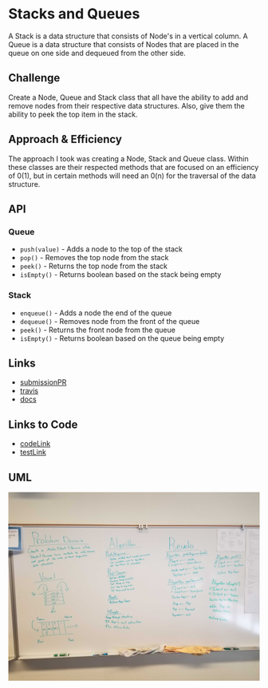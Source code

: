 # Stacks and Queues
A Stack is a data structure that consists of Node's in a vertical column. A Queue is a data structure that consists of Nodes that are placed in the queue on one side and dequeued from the other side.

## Challenge
Create a Node, Queue and Stack class that all have the ability to add and remove nodes from their respective data structures. Also, give them the ability to peek the top item in the stack.

## Approach & Efficiency
The approach I took was creating a Node, Stack and Queue class. Within these classes are their respected methods that are focused on an efficiency of 0(1), but in certain methods will need an 0(n) for the traversal of the data structure.

## API

### Queue
* `push(value)` - Adds a node to the top of the stack
* `pop()` - Removes the top node from the stack
* `peek()` - Returns the top node from the stack
* `isEmpty()` - Returns boolean based on the stack being empty

### Stack
* `enqueue()` - Adds a node the end of the queue
* `dequeue()` - Removes node from the front of the queue
* `peek()` - Returns the front node from the queue
* `isEmpty()` - Returns boolean based on the queue being empty

## Links
* [submissionPR](https://github.com/trevorthompson-401-advanced-javascript/data-structures-and-algorithms/pull/15/)
* [travis](https://travis-ci.com/trevorthompson-401-advanced-javascript/data-structures-and-algorithms/builds/145268849)
* [docs](/docs)

## Links to Code
* [codeLink](stacks-and-queues.js)
* [testLink](__tests__/stacks-and-queues.test.js)


## UML
![Stack & Queue: Pop, Push, Peek and isEmpty](assets/stacks-and-queues.jpg)
